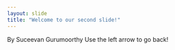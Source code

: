 ```yaml
---
layout: slide
title: "Welcome to our second slide!"
---
```

By Suceevan Gurumoorthy
Use the left arrow to go back!
